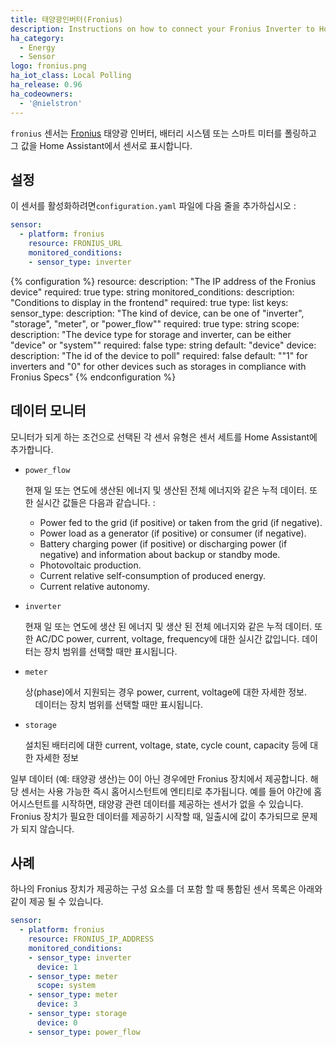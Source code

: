```yaml
---
title: 태양광인버터(Fronius)
description: Instructions on how to connect your Fronius Inverter to Home Assistant.
ha_category:
  - Energy
  - Sensor
logo: fronius.png
ha_iot_class: Local Polling
ha_release: 0.96
ha_codeowners:
  - '@nielstron'
---
```


`fronius` 센서는 [Fronius](https://www.fronius.com/) 태양광 인버터, 배터리 시스템 또는 스마트 미터를 폴링하고 그 값을 Home Assistant에서 센서로 표시합니다.

## 설정

이 센서를 활성화하려면`configuration.yaml` 파일에 다음 줄을 추가하십시오 :

```yaml
sensor:
  - platform: fronius
    resource: FRONIUS_URL
    monitored_conditions:
    - sensor_type: inverter
```

{% configuration %}
resource:
  description: "The IP address of the Fronius device"
  required: true
  type: string
monitored_conditions:
  description: "Conditions to display in the frontend"
  required: true
  type: list
  keys:
    sensor_type:
      description: "The kind of device, can be one of \"inverter\", \"storage\", \"meter\", or \"power_flow\""
      required: true
      type: string
    scope:
      description: "The device type for storage and inverter, can be either \"device\" or \"system\""
      required: false
      type: string
      default: "device"
    device:
      description: "The id of the device to poll"
      required: false
      default: "\"1\" for inverters and \"0\" for other devices such as storages in compliance with Fronius Specs"
{% endconfiguration %}

## 데이터 모니터

모니터가 되게 하는 조건으로 선택된 각 센서 유형은 센서 세트를 Home Assistant에 추가합니다.

- `power_flow`

    현재 일 또는 연도에 생산된 에너지 및 생산된 전체 에너지와 같은 누적 데이터.
    또한 실시간 값들은 다음과 같습니다. : 
    
    - Power fed to the grid (if positive) or taken from the grid (if negative).
    - Power load as a generator (if positive) or consumer (if negative).
    - Battery charging power (if positive) or discharging power (if negative) and information about backup or standby mode.
    - Photovoltaic production.
    - Current relative self-consumption of produced energy.
    - Current relative autonomy.

- `inverter`

    현재 일 또는 연도에 생산 된 에너지 및 생산 된 전체 에너지와 같은 누적 데이터.
    또한 AC/DC power, current, voltage, frequency에 대한 실시간 값입니다.
    데이터는 장치 범위를 선택할 때만 표시됩니다.

- `meter`

    상(phase)에서 지원되는 경우  power, current, voltage에 대한 자세한 정보.
    데이터는 장치 범위를 선택할 때만 표시됩니다.

- `storage`

    설치된 배터리에 대한 current, voltage, state, cycle count, capacity 등에 대한 자세한 정보

일부 데이터 (예: 태양광 생산)는 0이 아닌 경우에만 Fronius 장치에서 제공합니다.
해당 센서는 사용 가능한 즉시 홈어시스턴트에 엔티티로 추가됩니다.
예를 들어 야간에 홈어시스턴트를 시작하면, 태양광 관련 데이터를 제공하는 센서가 없을 수 있습니다.
Fronius 장치가 필요한 데이터를 제공하기 시작할 때, 일출시에 값이 추가되므로 문제가 되지 않습니다.

## 사례

하나의 Fronius 장치가 제공하는 구성 요소를 더 포함 할 때 통합된 센서 목록은 아래와 같이 제공 될 수 있습니다.

```yaml
sensor:
  - platform: fronius
    resource: FRONIUS_IP_ADDRESS
    monitored_conditions:
    - sensor_type: inverter
      device: 1
    - sensor_type: meter
      scope: system
    - sensor_type: meter
      device: 3
    - sensor_type: storage
      device: 0
    - sensor_type: power_flow
```
